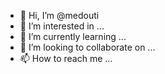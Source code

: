 - 👋 Hi, I’m @medouti
- 👀 I’m interested in ...
- 🌱 I’m currently learning ...
- 💞️ I’m looking to collaborate on ...
- 📫 How to reach me ...

<!---
medouti/medouti is a ✨ special ✨ repository because its `README.md` (this file) appears on your GitHub profile.
You can click the Preview link to take a look at your changes.
--->
